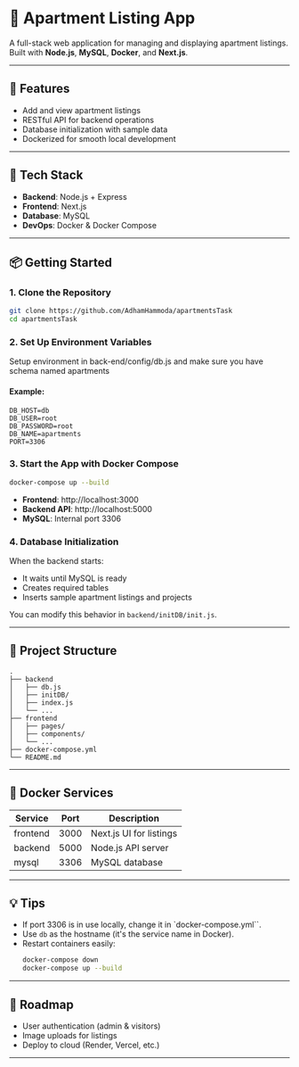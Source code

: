 # 🏢 Apartment Listing App

A full-stack web application for managing and displaying apartment listings. Built with **Node.js**, **MySQL**, **Docker**, and **Next.js**.

---

## 🚀 Features

- Add and view apartment listings
- RESTful API for backend operations
- Database initialization with sample data
- Dockerized for smooth local development

---

## 🧰 Tech Stack

- **Backend**: Node.js + Express
- **Frontend**: Next.js
- **Database**: MySQL
- **DevOps**: Docker & Docker Compose

---

## 📦 Getting Started

### 1. Clone the Repository

```bash
git clone https://github.com/AdhamHammoda/apartmentsTask
cd apartmentsTask
```

### 2. Set Up Environment Variables

Setup environment in back-end/config/db.js and make sure you have schema named apartments

#### Example:
```env
DB_HOST=db
DB_USER=root
DB_PASSWORD=root
DB_NAME=apartments
PORT=3306
```

### 3. Start the App with Docker Compose

```bash
docker-compose up --build
```

- **Frontend**: http://localhost:3000  
- **Backend API**: http://localhost:5000  
- **MySQL**: Internal port 3306

### 4. Database Initialization

When the backend starts:
- It waits until MySQL is ready
- Creates required tables
- Inserts sample apartment listings and projects

You can modify this behavior in `backend/initDB/init.js`.

---

## 📁 Project Structure

```
.
├── backend
│   ├── db.js
│   ├── initDB/
│   ├── index.js
│   └── ...
├── frontend
│   ├── pages/
│   ├── components/
│   └── ...
├── docker-compose.yml
└── README.md
```

---

## 🐳 Docker Services

| Service   | Port    | Description               |
|-----------|---------|---------------------------|
| frontend  | 3000    | Next.js UI for listings   |
| backend   | 5000    | Node.js API server        |
| mysql     | 3306    | MySQL database            |

---

## 💡 Tips

- If port 3306 is in use locally, change it in `docker-compose.yml``.
- Use `db` as the hostname (it's the service name in Docker).
- Restart containers easily:
  ```bash
  docker-compose down
  docker-compose up --build
  ```

---

## 📌 Roadmap

- User authentication (admin & visitors)
- Image uploads for listings
- Deploy to cloud (Render, Vercel, etc.)

---

